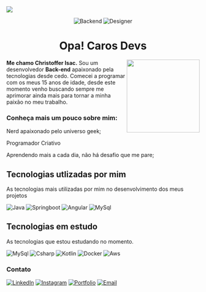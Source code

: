 <img align="center" src="https://gist.githubusercontent.com/ChristofferIsac/71f315fa1b9a79c497bde525e67118db/raw/0b563b0200c3eada211b7a36853eb2f10ec31f04/Banner.svg">

<div align="center">
  


![Backend](https://img.shields.io/badge/Desenvolvedor-BackEnd-0066FF?style=for-the-badge&logo=vscode&logoColor=white)
![Designer](https://img.shields.io/badge/Designer-UX/UI-0066FF?style=for-the-badge&logo=vscode&logoColor=white)

</div>

<h1 align="center"> Opa! Caros Devs </h1>


<img align="right" width="190" src="https://gist.githubusercontent.com/ChristofferIsac/b0fcdf9f0a44dfa5746b15815eaabd75/raw/819eb482629187f45e9ebab01660897939b55dc6/NoteGithub.svg">

<div>
 <p> 
 <b>Me chamo Christoffer Isac.</b> Sou um desenvolvedor <b>Back-end</b> apaixonado pela tecnologias desde cedo. Comecei a programar com os meus 15 anos de idade, desde este momento
 venho buscando sempre me aprimorar ainda mais para tornar a minha paixão no meu trabalho.
 </p>

<h3>Conheça mais um pouco sobre mim: </h3>

<p>
 Nerd apaixonado pelo universo geek;

 Programador Criativo
  
 Aprendendo mais a cada dia, não há desafio que me pare; 


</p>

</div>

<div align="left"> 

## Tecnologias utlizadas por mim
<p>As tecnologias mais utilizadas por mim no desenvolvimento dos meus projetos</p>
<p grid-gap="20px">

![Java](https://img.shields.io/badge/Java-0066FF?style=for-the-badge&logo=vscode&logoColor=white)
![Springboot](https://img.shields.io/badge/Springboot-0066FF?style=for-the-badge&logo=vscode&logoColor=white)
![Angular](https://img.shields.io/badge/Angular-0066FF?style=for-the-badge&logo=vscode&logoColor=white)
![MySql](https://img.shields.io/badge/MySQL-0066FF?style=for-the-badge&logo=vscode&logoColor=white)

<!--   <a href="https://skillicons.dev">
      <img src="https://skillicons.dev/icons?i=vscode,idea,java,kotlin,cs,cpp" />
  </a> -->

</p>

## Tecnologias em estudo
<p>As tecnologias que estou estudando no momento.</p>

<p grid-gap="20px">

![MySql](https://img.shields.io/badge/MySQL-0066FF?style=for-the-badge&logo=vscode&logoColor=white)
![Csharp](https://img.shields.io/badge/CSharp-0066FF?style=for-the-badge&logo=vscode&logoColor=white)
![Kotlin](https://img.shields.io/badge/Kotlin-0066FF?style=for-the-badge&logo=vscode&logoColor=white)
![Docker](https://img.shields.io/badge/Docker-0066FF?style=for-the-badge&logo=vscode&logoColor=white)
![Aws](https://img.shields.io/badge/Aws-0066FF?style=for-the-badge&logo=vscode&logoColor=white)

</p>
</div>

<div align="left">

### Contato
[![LinkedIn](https://img.shields.io/badge/-LinkedIn-000?style=for-the-badge&logo=linkedin&logoColor=0066FF&color:FFF)](https://www.linkedin.com/in/christoffer-isac-539b1b204/)
[![Instagram](https://img.shields.io/badge/-Instagram-000?style=for-the-badge&logo=instagram&logoColor=0066FF&color:FFF)](https://www.instagram.com/isacevolve/)
[![Portfolio](https://img.shields.io/badge/-Portfolio-000?style=for-the-badge&logo=Website&logoColor=0066FF&color:FFF)](https://www.instagram.com/isacevolve/)
[![Email](https://img.shields.io/badge/-Email-000?style=for-the-badge&logo=Gmail&logoColor=0066FF&color:FFF)](mailto:christofferprofissao@gmail.com)
</div>
</div>



